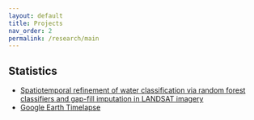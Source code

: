 ```yaml
---
layout: default
title: Projects
nav_order: 2
permalink: /research/main
---
```


Statistics
----------

* [Spatiotemporal refinement of water classification via random forest classifiers and gap-fill imputation in LANDSAT imagery](https://lib.dr.iastate.edu/creativecomponents/456/)
* [Google Earth Timelapse](http://labuzzetta.github.io/projects/google_earth)
